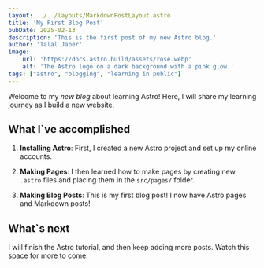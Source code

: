 ```yaml
---
layout: ../../layouts/MarkdownPostLayout.astro
title: 'My First Blog Post'
pubDate: 2025-02-13
description: 'This is the first post of my new Astro blog.'
author: 'Talal Jaber'
image:
    url: 'https://docs.astro.build/assets/rose.webp'
    alt: 'The Astro logo on a dark background with a pink glow.'
tags: ["astro", "blogging", "learning in public"]
---
```





Welcome to my _new blog_ about learning Astro! Here, I will share my learning journey as I build a new website.

## What I`ve accomplished

1. **Installing Astro**: First, I created a new Astro project and set up my online accounts.

2. **Making Pages**: I then learned how to make pages by creating new `.astro` files and placing them in the `src/pages/` folder.

3. **Making Blog Posts**: This is my first blog post! I now have Astro pages and Markdown posts!

## What`s next

I will finish the Astro tutorial, and then keep adding more posts. Watch this space for more to come.
